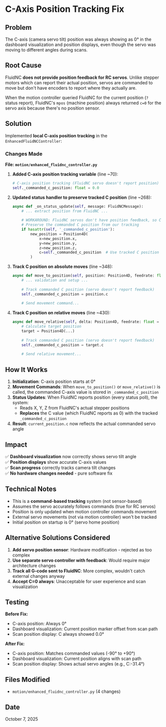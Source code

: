 # C-Axis Position Tracking Fix

## Problem
The C-axis (camera servo tilt) position was always showing as 0° in the dashboard visualization and position displays, even though the servo was moving to different angles during scans.

## Root Cause
FluidNC **does not provide position feedback for RC servos**. Unlike stepper motors which can report their actual position, servos are commanded to move but don't have encoders to report where they actually are.

When the motion controller queried FluidNC for the current position (`?` status report), FluidNC's `mpos` (machine position) always returned `c=0` for the servo axis because there's no position sensor.

## Solution
Implemented **local C-axis position tracking** in the `EnhancedFluidNCController`:

### Changes Made

**File: `motion/enhanced_fluidnc_controller.py`**

1. **Added C-axis position tracking variable** (line ~70):
   ```python
   # C-axis position tracking (FluidNC servo doesn't report position)
   self._commanded_c_position: float = 0.0
   ```

2. **Updated status handler to preserve tracked C position** (line ~268):
   ```python
   async def _on_status_update(self, message: FluidNCMessage):
       # ... extract position from FluidNC ...
       
       # WORKAROUND: FluidNC servos don't have position feedback, so C-axis always reports 0
       # Preserve the commanded C position from our tracking
       if hasattr(self, '_commanded_c_position'):
           new_position = Position4D(
               x=new_position.x,
               y=new_position.y,
               z=new_position.z,
               c=self._commanded_c_position  # Use tracked C position instead of FluidNC's 0
           )
   ```

3. **Track C position on absolute moves** (line ~348):
   ```python
   async def move_to_position(self, position: Position4D, feedrate: float = 100.0) -> bool:
       # ... validation and setup ...
       
       # Track commanded C position (servo doesn't report feedback)
       self._commanded_c_position = position.c
       
       # Send movement command...
   ```

4. **Track C position on relative moves** (line ~430):
   ```python
   async def move_relative(self, delta: Position4D, feedrate: float = 100.0) -> bool:
       # Calculate target position
       target = Position4D(...)
       
       # Track commanded C position (servo doesn't report feedback)
       self._commanded_c_position = target.c
       
       # Send relative movement...
   ```

## How It Works

1. **Initialization**: C-axis position starts at 0°
2. **Movement Commands**: When `move_to_position()` or `move_relative()` is called, the commanded C-axis value is stored in `_commanded_c_position`
3. **Status Updates**: When FluidNC reports position (every status poll), the system:
   - Reads X, Y, Z from FluidNC's actual stepper positions
   - **Replaces** the C value (which FluidNC reports as 0) with the tracked `_commanded_c_position`
4. **Result**: `current_position.c` now reflects the actual commanded servo angle

## Impact

✅ **Dashboard visualization** now correctly shows servo tilt angle  
✅ **Position displays** show accurate C-axis values  
✅ **Scan progress** correctly tracks camera tilt changes  
✅ **No hardware changes needed** - pure software fix  

## Technical Notes

- This is a **command-based tracking** system (not sensor-based)
- Assumes the servo accurately follows commands (true for RC servos)
- Position is only updated when motion controller commands movement
- External servo movements (not via motion controller) won't be tracked
- Initial position on startup is 0° (servo home position)

## Alternative Solutions Considered

1. **Add servo position sensor**: Hardware modification - rejected as too complex
2. **Use separate servo controller with feedback**: Would require major architecture changes
3. **Track all G-code sent to FluidNC**: More complex, wouldn't catch external changes anyway
4. **Accept C=0 always**: Unacceptable for user experience and scan visualization

## Testing

**Before Fix:**
- C-axis position: Always 0°
- Dashboard visualization: Current position marker offset from scan path
- Scan position display: C always showed 0.0°

**After Fix:**
- C-axis position: Matches commanded values (-90° to +90°)
- Dashboard visualization: Current position aligns with scan path
- Scan position display: Shows actual servo angles (e.g., C:-31.4°)

## Files Modified
- `motion/enhanced_fluidnc_controller.py` (4 changes)

## Date
October 7, 2025
